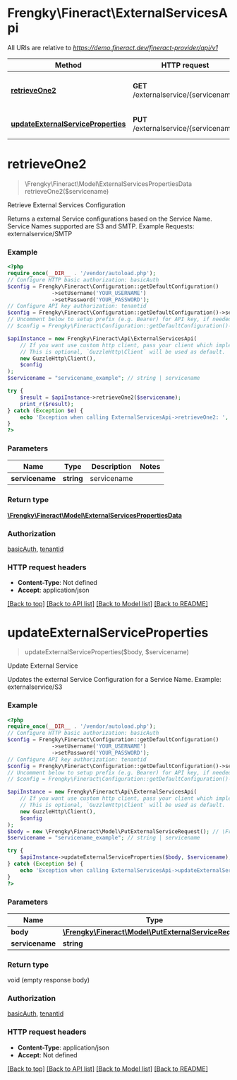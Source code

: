 # Frengky\Fineract\ExternalServicesApi

All URIs are relative to *https://demo.fineract.dev/fineract-provider/api/v1*

Method | HTTP request | Description
------------- | ------------- | -------------
[**retrieveOne2**](ExternalServicesApi.md#retrieveone2) | **GET** /externalservice/{servicename} | Retrieve External Services Configuration
[**updateExternalServiceProperties**](ExternalServicesApi.md#updateexternalserviceproperties) | **PUT** /externalservice/{servicename} | Update External Service

# **retrieveOne2**
> \Frengky\Fineract\Model\ExternalServicesPropertiesData retrieveOne2($servicename)

Retrieve External Services Configuration

Returns a external Service configurations based on the Service Name.  Service Names supported are S3 and SMTP.  Example Requests:  externalservice/SMTP

### Example
```php
<?php
require_once(__DIR__ . '/vendor/autoload.php');
// Configure HTTP basic authorization: basicAuth
$config = Frengky\Fineract\Configuration::getDefaultConfiguration()
              ->setUsername('YOUR_USERNAME')
              ->setPassword('YOUR_PASSWORD');
// Configure API key authorization: tenantid
$config = Frengky\Fineract\Configuration::getDefaultConfiguration()->setApiKey('fineract-platform-tenantid', 'YOUR_API_KEY');
// Uncomment below to setup prefix (e.g. Bearer) for API key, if needed
// $config = Frengky\Fineract\Configuration::getDefaultConfiguration()->setApiKeyPrefix('fineract-platform-tenantid', 'Bearer');

$apiInstance = new Frengky\Fineract\Api\ExternalServicesApi(
    // If you want use custom http client, pass your client which implements `GuzzleHttp\ClientInterface`.
    // This is optional, `GuzzleHttp\Client` will be used as default.
    new GuzzleHttp\Client(),
    $config
);
$servicename = "servicename_example"; // string | servicename

try {
    $result = $apiInstance->retrieveOne2($servicename);
    print_r($result);
} catch (Exception $e) {
    echo 'Exception when calling ExternalServicesApi->retrieveOne2: ', $e->getMessage(), PHP_EOL;
}
?>
```

### Parameters

Name | Type | Description  | Notes
------------- | ------------- | ------------- | -------------
 **servicename** | **string**| servicename |

### Return type

[**\Frengky\Fineract\Model\ExternalServicesPropertiesData**](../Model/ExternalServicesPropertiesData.md)

### Authorization

[basicAuth](../../README.md#basicAuth), [tenantid](../../README.md#tenantid)

### HTTP request headers

 - **Content-Type**: Not defined
 - **Accept**: application/json

[[Back to top]](#) [[Back to API list]](../../README.md#documentation-for-api-endpoints) [[Back to Model list]](../../README.md#documentation-for-models) [[Back to README]](../../README.md)

# **updateExternalServiceProperties**
> updateExternalServiceProperties($body, $servicename)

Update External Service

Updates the external Service Configuration for a Service Name.  Example:   externalservice/S3

### Example
```php
<?php
require_once(__DIR__ . '/vendor/autoload.php');
// Configure HTTP basic authorization: basicAuth
$config = Frengky\Fineract\Configuration::getDefaultConfiguration()
              ->setUsername('YOUR_USERNAME')
              ->setPassword('YOUR_PASSWORD');
// Configure API key authorization: tenantid
$config = Frengky\Fineract\Configuration::getDefaultConfiguration()->setApiKey('fineract-platform-tenantid', 'YOUR_API_KEY');
// Uncomment below to setup prefix (e.g. Bearer) for API key, if needed
// $config = Frengky\Fineract\Configuration::getDefaultConfiguration()->setApiKeyPrefix('fineract-platform-tenantid', 'Bearer');

$apiInstance = new Frengky\Fineract\Api\ExternalServicesApi(
    // If you want use custom http client, pass your client which implements `GuzzleHttp\ClientInterface`.
    // This is optional, `GuzzleHttp\Client` will be used as default.
    new GuzzleHttp\Client(),
    $config
);
$body = new \Frengky\Fineract\Model\PutExternalServiceRequest(); // \Frengky\Fineract\Model\PutExternalServiceRequest | 
$servicename = "servicename_example"; // string | servicename

try {
    $apiInstance->updateExternalServiceProperties($body, $servicename);
} catch (Exception $e) {
    echo 'Exception when calling ExternalServicesApi->updateExternalServiceProperties: ', $e->getMessage(), PHP_EOL;
}
?>
```

### Parameters

Name | Type | Description  | Notes
------------- | ------------- | ------------- | -------------
 **body** | [**\Frengky\Fineract\Model\PutExternalServiceRequest**](../Model/PutExternalServiceRequest.md)|  |
 **servicename** | **string**| servicename |

### Return type

void (empty response body)

### Authorization

[basicAuth](../../README.md#basicAuth), [tenantid](../../README.md#tenantid)

### HTTP request headers

 - **Content-Type**: application/json
 - **Accept**: Not defined

[[Back to top]](#) [[Back to API list]](../../README.md#documentation-for-api-endpoints) [[Back to Model list]](../../README.md#documentation-for-models) [[Back to README]](../../README.md)

